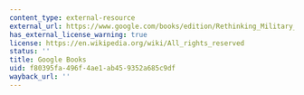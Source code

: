 ```yaml
---
content_type: external-resource
external_url: https://www.google.com/books/edition/Rethinking_Military_Politics/r-j5DwAAQBAJ?q=&gbpv=1#f=false
has_external_license_warning: true
license: https://en.wikipedia.org/wiki/All_rights_reserved
status: ''
title: Google Books
uid: f80395fa-496f-4ae1-ab45-9352a685c9df
wayback_url: ''
---
```

